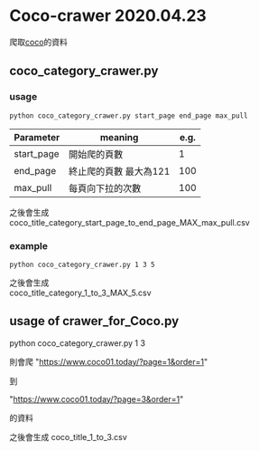 # Coco-crawer 2020.04.23
爬取[coco](https://www.coco01.today/category/1)的資料

## coco_category_crawer.py
### usage 
```
python coco_category_crawer.py start_page end_page max_pull
```

| Parameter | meaning | e.g. |
| -------- | -------- | -------- |
| start_page| 開始爬的頁數 | 1 |
| end_page |  終止爬的頁數 最大為121| 100|
| max_pull | 每頁向下拉的次數 | 100 |

之後會生成  
coco_title_category_start_page_to_end_page_MAX_max_pull.csv

### example
```
python coco_category_crawer.py 1 3 5
```
之後會生成  
coco_title_category_1_to_3_MAX_5.csv

## usage of crawer_for_Coco.py
python coco_category_crawer.py 1 3

則會爬
"https://www.coco01.today/?page=1&order=1"

到 

"https://www.coco01.today/?page=3&order=1"

的資料 

之後會生成 coco_title_1_to_3.csv
